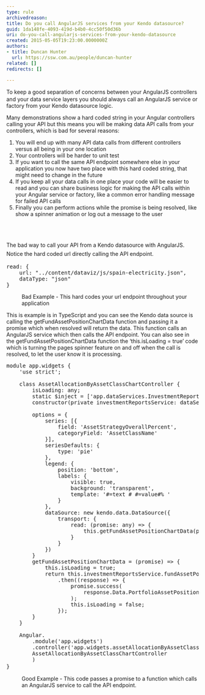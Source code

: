 ```yaml
---
type: rule
archivedreason: 
title: Do you call AngularJS services from your Kendo datasource?
guid: 1da148fe-4093-419d-b4b0-4cc50f50d36b
uri: do-you-call-angularjs-services-from-your-kendo-datasource
created: 2015-05-05T19:23:00.0000000Z
authors:
- title: Duncan Hunter
  url: https://ssw.com.au/people/duncan-hunter
related: []
redirects: []

---
```



<p class="p1"><span style="line-height&#58;20px;">To</span> keep a good separation of concerns between your AngularJS controllers and your data service layers you should always call an AngularJS service or factory from your Kendo datasource logic.</p><p class="p1">Many demonstrations show a hard coded string in your Angular controllers calling your API but this means you will be making data API calls from your controllers, which is bad for several reasons&#58;</p><ol class="ol1"><li class="li1">You will end up with many API data calls from different controllers versus all being in your one location</li><li class="li1">Your controllers will be harder to unit test</li><li class="li1">If you want to call the same API endpoint somewhere else in your application you now have two place with this hard coded string, that might need to change in the future</li><li class="li1">If you keep all your data calls in one place your code will be easier to read and you can share business logic for making the API calls within your Angular service or factory, like a common error handling message for failed API calls</li><li class="li1">Finally you can perform actions while the promise is being resolved, like show a spinner animation or log out a message to the user</li></ol>
<br><excerpt class='endintro'></excerpt><br>
<p>​<span style="line-height&#58;1.6;">The bad way to call your API from a Kendo datasource with AngularJS. Notice the hard coded url directly calling the API endpoint.</span></p><pre class="prettyprint linenums">read&#58; &#123;​ <br>    url&#58; &quot;../content/dataviz/js/spain-electricity.json&quot;, <br>    dataType&#58; &quot;json&quot; <br>&#125; ​​ 
</pre><dd class="ssw15-rteElement-FigureBad">Bad Example -​&#160;This hard codes your url endpoint throughout your application&#160;​​<br></dd><p class="p6">
   <span class="s1">This is example is in TypeScript and you can see the Kendo data source is calling the </span>getFundAssetPositionChartData function and passing it a promise which when resolved will return the data. This function calls an AngularJS service which then calls the API endpoint. You can also see in the getFundAssetPositionChartData function the ‘this.isLoading = true’ code which is turning the pages spinner feature on and off when the call is resolved, to let the user know it is processing.​​​</p><pre class="prettyprint linenums"><div><div>module app.widgets &#123;</div><div>&#160; &#160; 'use strict';</div><div><br></div><div>&#160; &#160; class AssetAllocationByAssetClassChartController &#123;</div><div>&#160; &#160; &#160; &#160; isLoading&#58; any;</div><div></div><div>&#160; &#160; &#160; &#160; static $inject = ['app.dataServices.InvestmentReportsService']</div><div>&#160; &#160; &#160; &#160; constructor(private investmentReportsService&#58; dataServices.InvestmentReportsService) &#123; &#125;</div><div><br></div><div>&#160; &#160; &#160; &#160; options = &#123;</div><div>&#160; &#160; &#160; &#160; &#160; &#160; series&#58; [&#123;</div><div>&#160; &#160; &#160; &#160; &#160; &#160; &#160; &#160; field&#58; 'AssetStrategyOverallPercent',</div><div>&#160; &#160; &#160; &#160; &#160; &#160; &#160; &#160; categoryField&#58; 'AssetClassName'</div><div>&#160; &#160; &#160; &#160; &#160; &#160; &#125;],</div><div>&#160; &#160; &#160; &#160; &#160; &#160; seriesDefaults&#58; &#123;</div><div>&#160; &#160; &#160; &#160; &#160; &#160; &#160; &#160; type&#58; 'pie'</div><div>&#160; &#160; &#160; &#160; &#160; &#160; &#125;,</div><div>&#160; &#160; &#160; &#160; &#160; &#160; legend&#58; &#123;</div><div>&#160; &#160; &#160; &#160; &#160; &#160; &#160; &#160; position&#58; 'bottom',</div><div>&#160; &#160; &#160; &#160; &#160; &#160; &#160; &#160; labels&#58; &#123;</div><div>&#160; &#160; &#160; &#160; &#160; &#160; &#160; &#160; &#160; &#160; visible&#58; true,</div><div>&#160; &#160; &#160; &#160; &#160; &#160; &#160; &#160; &#160; &#160; background&#58; 'transparent',</div><div>&#160; &#160; &#160; &#160; &#160; &#160; &#160; &#160; &#160; &#160; template&#58; '#=text # #=value#% '</div><div>&#160; &#160; &#160; &#160; &#160; &#160; &#160; &#160; &#125;</div><div>&#160; &#160; &#160; &#160; &#160; &#160; &#125;,</div><div>&#160; &#160; &#160; &#160; &#160; &#160; dataSource&#58; new kendo.data.DataSource(&#123;</div><div>&#160; &#160; &#160; &#160; &#160; &#160; &#160; &#160; transport&#58; &#123;</div><div>&#160; &#160; &#160; &#160; &#160; &#160; &#160; &#160; &#160; &#160; read&#58; (promise&#58; any) =&gt; &#123;</div><div>&#160; &#160; &#160; &#160; &#160; &#160; &#160; &#160; &#160; &#160; &#160; &#160; this.getFundAssetPositionChartData(promise);</div><div>&#160; &#160; &#160; &#160; &#160; &#160; &#160; &#160; &#160; &#160; &#125;</div><div>&#160; &#160; &#160; &#160; &#160; &#160; &#160; &#160; &#125;</div><div>&#160; &#160; &#160; &#160; &#160; &#160; &#125;)</div><div>&#160; &#160; &#160; &#160; &#125;</div><div></div><div>&#160; &#160; &#160; &#160; getFundAssetPositionChartData = (promise) =&gt; &#123;</div><div>&#160; &#160; &#160; &#160; &#160; &#160; this.isLoading = true;</div><div>&#160; &#160; &#160; &#160; &#160; &#160; return this.investmentReportsService.fundAssetPosition()</div><div>&#160; &#160; &#160; &#160; &#160; &#160; &#160; &#160; .then((response) =&gt; &#123;</div><div>&#160; &#160; &#160; &#160; &#160; &#160; &#160; &#160; &#160; &#160; promise.success(</div><div>&#160; &#160; &#160; &#160; &#160; &#160; &#160; &#160; &#160; &#160; &#160; &#160; response.Data.PortfolioAssetPositions[0].AssetClassDetailList</div><div>&#160; &#160; &#160; &#160; &#160; &#160; &#160; &#160; &#160; &#160; );</div><div>&#160; &#160; &#160; &#160; &#160; &#160; &#160; &#160; &#160; &#160; this.isLoading = false;</div><div>&#160; &#160; &#160; &#160; &#160; &#160; &#160; &#160; &#125;);</div><div>&#160; &#160; &#160; &#160; &#125;</div><div>&#160; &#160; &#125;</div><div>​</div><div>&#160; &#160; Angular.</div><div>&#160; &#160; &#160; &#160; .module('app.widgets')</div><div>&#160; &#160; &#160; &#160; .controller('app.widgets.assetAllocationByAssetClassChartController',</div><div>&#160; &#160; &#160; &#160; AssetAllocationByAssetClassChartController</div><div>&#160; &#160; &#160; &#160; )</div><div>&#125;​​​<span style="font-family&#58;'segoe ui', segoe, tahoma, helvetica, arial, sans-serif;">   </span></div></div><div></div></pre><p></p><dd class="ssw15-rteElement-FigureGood">Good Example -&#160;This code passes a promise to a function which calls an AngularJS service to call the API endpoint.​</dd>


